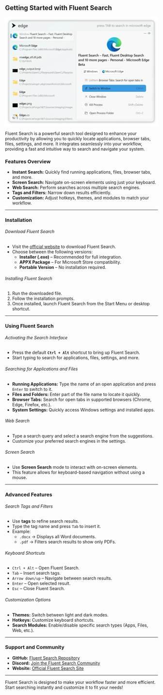 ## Getting Started with Fluent Search

<img alt="Fluent Search Window" src="/docs/images/SearchLight.webp" width="600" height="auto">

Fluent Search is a powerful search tool designed to enhance your productivity by allowing you to quickly locate applications, browser tabs, files, settings, and more. It integrates seamlessly into your workflow, providing a fast and intuitive way to search and navigate your system.

### Features Overview
- **Instant Search:** Quickly find running applications, files, browser tabs, and more.
- **Screen Search:** Navigate on-screen elements using just your keyboard.
- **Web Search:** Perform searches across multiple search engines.
- **Tags and Filters:** Narrow down results efficiently.
- **Customization:** Adjust hotkeys, themes, and modules to match your workflow.

---

### Installation

###### Download Fluent Search
- Visit the [official website](https://fluentsearch.net/) to download Fluent Search.
- Choose between the following versions:
    - **Installer (.exe)** – Recommended for full integration.
    - **APPX Package** – For Microsoft Store compatibility.
    - **Portable Version** – No installation required.

###### Installing Fluent Search
1. Run the downloaded file.
2. Follow the installation prompts.
3. Once installed, launch Fluent Search from the Start Menu or desktop shortcut.

---

### Using Fluent Search

###### Activating the Search Interface
- Press the default **`Ctrl + Alt`** shortcut to bring up Fluent Search.
- Start typing to search for applications, files, settings, and more.

###### Searching for Applications and Files
- **Running Applications:** Type the name of an open application and press `Enter` to switch to it.
- **Files and Folders:** Enter part of the file name to locate it quickly.
- **Browser Tabs:** Search for open tabs in supported browsers (Chrome, Edge, Firefox, etc.).
- **System Settings:** Quickly access Windows settings and installed apps.

###### Web Search
- Type a search query and select a search engine from the suggestions.
- Customize your preferred search engines in the settings.

###### Screen Search
- Use **Screen Search** mode to interact with on-screen elements.
- This feature allows for keyboard-based navigation without using a mouse.

---

### Advanced Features

###### Search Tags and Filters
- Use **tags** to refine search results.
- Type the tag name and press `Tab` to insert it.
- Example:
    - `.docx` → Displays all Word documents.
    - `.pdf` → Filters search results to show only PDFs.

###### Keyboard Shortcuts
- `Ctrl + Alt` – Open Fluent Search.
- `Tab` – Insert search tags.
- `Arrow down/up` – Navigate between search results.
- `Enter` – Open selected result.
- `Esc` – Close Fluent Search.

###### Customization Options
- **Themes:** Switch between light and dark modes.
- **Hotkeys:** Customize keyboard shortcuts.
- **Search Modules:** Enable/disable specific search types (Apps, Files, Web, etc.).

---

### Support and Community
- **GitHub:** [Fluent Search Repository](https://github.com/adirh3/Fluent-Search)
- **Discord:** [Join the Fluent Search Community](https://discord.com/invite/fluentsearch)
- **Website:** [Official Fluent Search Site](https://fluentsearch.net/)

---

Fluent Search is designed to make your workflow faster and more efficient. Start searching instantly and customize it to fit your needs!
